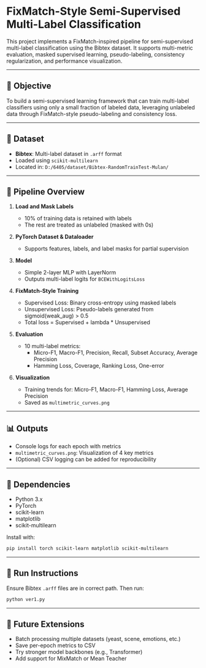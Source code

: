 # FixMatch-Style Semi-Supervised Multi-Label Classification

This project implements a FixMatch-inspired pipeline for semi-supervised multi-label classification using the Bibtex dataset. It supports multi-metric evaluation, masked supervised learning, pseudo-labeling, consistency regularization, and performance visualization.

---

## 🧠 Objective
To build a semi-supervised learning framework that can train multi-label classifiers using only a small fraction of labeled data, leveraging unlabeled data through FixMatch-style pseudo-labeling and consistency loss.

---

## 📁 Dataset
- **Bibtex**: Multi-label dataset in `.arff` format
- Loaded using `scikit-multilearn`
- Located in: `D:/6405/dataset/Bibtex-RandomTrainTest-Mulan/`

---

## 🚦 Pipeline Overview

1. **Load and Mask Labels**
   - 10% of training data is retained with labels
   - The rest are treated as unlabeled (masked with 0s)

2. **PyTorch Dataset & Dataloader**
   - Supports features, labels, and label masks for partial supervision

3. **Model**
   - Simple 2-layer MLP with LayerNorm
   - Outputs multi-label logits for `BCEWithLogitsLoss`

4. **FixMatch-Style Training**
   - Supervised Loss: Binary cross-entropy using masked labels
   - Unsupervised Loss: Pseudo-labels generated from sigmoid(weak_aug) > 0.5
   - Total loss = Supervised + lambda * Unsupervised

5. **Evaluation**
   - 10 multi-label metrics:
     - Micro-F1, Macro-F1, Precision, Recall, Subset Accuracy, Average Precision
     - Hamming Loss, Coverage, Ranking Loss, One-error

6. **Visualization**
   - Training trends for: Micro-F1, Macro-F1, Hamming Loss, Average Precision
   - Saved as `multimetric_curves.png`

---

## 📊 Outputs
- Console logs for each epoch with metrics
- `multimetric_curves.png`: Visualization of 4 key metrics
- (Optional) CSV logging can be added for reproducibility

---

## 🔧 Dependencies
- Python 3.x
- PyTorch
- scikit-learn
- matplotlib
- scikit-multilearn

Install with:
```bash
pip install torch scikit-learn matplotlib scikit-multilearn
```

---

## 🚀 Run Instructions
Ensure Bibtex `.arff` files are in correct path. Then run:
```bash
python ver1.py
```

---

## 🧩 Future Extensions
- Batch processing multiple datasets (yeast, scene, emotions, etc.)
- Save per-epoch metrics to CSV
- Try stronger model backbones (e.g., Transformer)
- Add support for MixMatch or Mean Teacher

